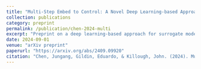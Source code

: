 ```yaml
---
title: "Multi-Step Embed to Control: A Novel Deep Learning-based Approach for Surrogate Modelling in Reservoir Simulation"
collection: publications
category: preprint
permalink: /publication/chen-2024-multi
excerpt: "Preprint on a deep learning-based approach for surrogate modelling in reservoir simulation."
date: 2024-09-01
venue: "arXiv preprint"
paperurl: "https://arxiv.org/abs/2409.09920"
citation: "Chen, Jungang, Gildin, Eduardo, & Killough, John. (2024). Multi-Step Embed to Control: A Novel Deep Learning-based Approach for Surrogate Modelling in Reservoir Simulation. arXiv preprint arXiv:2409.09920."
---
```



